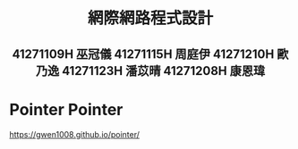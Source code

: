 <h1>
  <p align="center">
  網際網路程式設計 <br>
</p>
</h1>
<h2>
  <p align="center">
    41271109H 巫冠儀
    41271115H 周庭伊
    41271210H 歐乃逸
    41271123H 潘苡晴
    41271208H 康恩瑋
</p>
</h2>

# Pointer Pointer
https://gwen1008.github.io/pointer/
